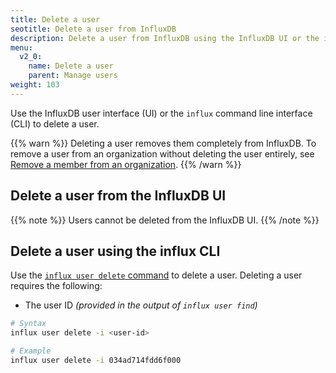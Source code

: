 ```yaml
---
title: Delete a user
seotitle: Delete a user from InfluxDB
description: Delete a user from InfluxDB using the InfluxDB UI or the influx CLI.
menu:
  v2_0:
    name: Delete a user
    parent: Manage users
weight: 103
---
```


Use the InfluxDB user interface (UI) or the `influx` command line interface (CLI)
to delete a user.

{{% warn %}}
Deleting a user removes them completely from InfluxDB.
To remove a user from an organization without deleting the user entirely, see
[Remove a member from an organization](/v2.0/org/members/remove/).
{{% /warn %}}

## Delete a user from the InfluxDB UI

{{% note %}}
Users cannot be deleted from the InfluxDB UI.
{{% /note %}}

## Delete a user using the influx CLI

Use the [`influx user delete` command](/v2.0/reference/cli/influx/user/delete)
to delete a user. Deleting a user requires the following:

- The user ID _(provided in the output of `influx user find`)_

```sh
# Syntax
influx user delete -i <user-id>

# Example
influx user delete -i 034ad714fdd6f000
```
